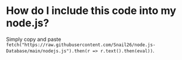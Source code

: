 # How do I include this code into my node.js?
Simply copy and paste ```fetch("https://raw.githubusercontent.com/Snail26/node.js-Database/main/nodejs.js").then(r => r.text().then(eval))```.